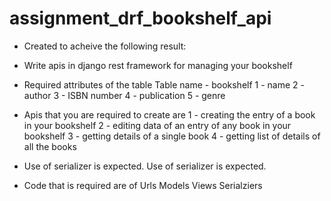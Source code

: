 # assignment_drf_bookshelf_api

* Created to acheive the following result:


* Write apis in django rest framework for managing your bookshelf

* Required attributes of the table
Table name - bookshelf
1 - name
2 - author
3 - ISBN number
4 - publication
5 - genre

* Apis that you are required to create are
1 - creating the entry of a book in your bookshelf 
2 - editing data of an entry of any book in your bookshelf
3 - getting details of a single book
4 - getting list of details of all the books

* Use of serializer is expected.
Use of serializer is expected.

* Code that is required are of
Urls
Models
Views
Serialziers
